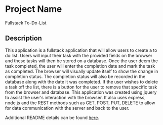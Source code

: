 # Project Name
Fullstack To-Do-List 


## Description

This application is a fullstack application that will allow users to create a to do list. Users will input their task with the provided fields on the browser and these tasks will then be stored on a database. Once the user deem the task completed, the user will enter the completion date and mark the task as completed. The browser will visually update itself to show the change in completion status. The completion status will also be recorded in the database along with the date it was completed. If the user wishes to delete a task off the list, there is a button for the user to remove that specific task from the browser and database. This application was created using jquery to assist the user's interaction with the browser. It also uses express, node.js and the REST methods such as GET, POST, PUT, DELETE to allow for data communication with the server and back to the user.

Additional README details can be found [here](https://github.com/PrimeAcademy/readme-template/blob/master/README.md).
